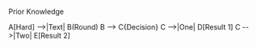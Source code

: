 Prior Knowledge

A[Hard] -->|Text| B(Round)
B --> C{Decision}
C -->|One| D[Result 1]
C -->|Two| E[Result 2]

